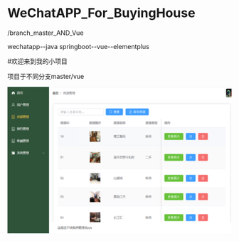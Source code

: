 # WeChatAPP_For_BuyingHouse

/branch_master_AND_Vue

wechatapp--java springboot--vue--elementplus


  #欢迎来到我的小项目
  
  
  项目于不同分支master/vue

![系统管理界面](https://github.com/yuskiss/WeChatAPP_For_BuyingHouse/blob/master/src/main/webapp/img/guanliduan.png)
